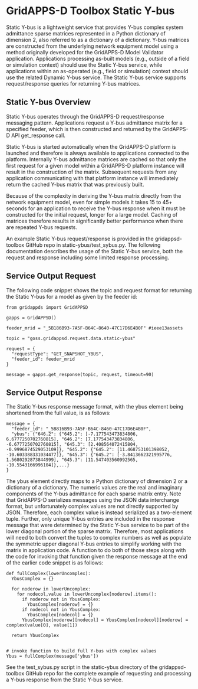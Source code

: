 # GridAPPS-D Toolbox Static Y-bus

Static Y-bus is a lightweight service that provides Y-bus complex system admittance sparse matrices represented in a Python dictionary of dimension 2, also referred to as a dictionary of a dictionary. Y-bus matrices are constructed from the underlying network equipment model using a method originally developed for the GridAPPS-D Model Validator application. Applications processing as-built models (e.g., outside of a field or simulation context) should use the Static Y-bus service, while applications within an as-operated (e.g., field or simulation) context should use the related Dynamic Y-bus service. The Static Y-bus service supports request/response queries for returning Y-bus matrices.

## Static Y-bus Overview

Static Y-bus operates through the GridAPPS-D request/response messaging pattern. Applications request a Y-bus admittance matrix for a specified feeder, which is then constructed and returned by the GridAPPS-D API get_response call.

Static Y-bus is started automatically when the GridAPPS-D platform is launched and therefore is always available to applications connected to the platform. Internally Y-bus admittance matrices are cached so that only the first request for a given model within a GridAPPS-D platform instance will result in the construction of the matrix. Subsequent requests from any application communicating with that platform instance will immediately return the cached Y-bus matrix that was previously built.

Because of the complexity in deriving the Y-bus matrix directly from the network equipment model, even for simple models it takes 15 to 45+ seconds for an application to receive the Y-bus response when it must be constructed for the initial request, longer for a large model. Caching of matrices therefore results in significantly better performance when there are repeated Y-bus requests.

An example Static Y-bus request/response is provided in the gridappsd-toolbox GitHub repo in static-ybus/test_sybus.py. The following documentation describes the usage of the Static Y-bus service, both the request and response including some limited response processing.

## Service Output Request

The following code snippet shows the topic and request format for returning the Static Y-bus for a model as given by the feeder id:

```
from gridappds import GridAPPSD

gapps = GridAPPSD()

feeder_mrid = "_5B186B93-7A5F-B64C-8640-47C17D6E4B0F" #ieee13assets

topic = "goss.gridappsd.request.data.static-ybus"

request = {
  "requestType": "GET_SNAPSHOT_YBUS",
  "feeder_id": feeder_mrid
}

message = gapps.get_response(topic, request, timeout=90)
```

## Service Output Response

The Static Y-bus response message format, with the ybus element being shortened from the full value,  is as follows:

```
message = {
  "feeder_id": "_5B816B93-7A5F-B64C-8460-47C17D6E4B0F",
  "ybus": {"646.2": {"645.2": [-7.177543473834806, 6.6777250702760815], "646.2": [7.177543473834806, -6.6777250702760815], "645.3": [2.408564072415804, -0.9996874529053109]}, "645.2": {"645.2": [11.468753101398052, -10.603388331034477]}, "645.3": {"645.2": [-3.8413662321995776, 1.5680292873844999], "645.3": [11.547403560992565, -10.5543166996104]},...}
}
```

The ybus element directly maps to a Python dictionary of dimension 2 or a dictionary of a dictionary. The numeric values are the real and imaginary components of the Y-bus admittance for each sparse matrix entry. Note that GridAPPS-D serializes messages using the JSON data interchange format, but unfortunately complex values are not directly supported by JSON. Therefore, each complex value is instead serialized as a two-element tuple.  Further, only unique Y-bus entries are included in the response message that were determined by the Static Y-bus service to be part of the lower diagonal portion of the sparse matrix.  Therefore, most applications will need to both convert the tuples to complex numbers as well as populate the symmetric upper diagonal Y-bus entries to simplify working with the matrix in application code.  A function to do both of those steps along with the code for invoking that function given the response message at the end of the earlier code snippet is as follows:

```
def fullComplex(lowerUncomplex):
  YbusComplex = {}

  for noderow in lowerUncomplex:
    for nodecol,value in lowerUncomplex[noderow].items():
      if noderow not in YbusComplex:
        YbusComplex[noderow] = {}
      if nodecol not in YbusComplex:
        YbusComplex[nodecol] = {}
      YbusComplex[noderow][nodecol] = YbusComplex[nodecol][noderow] = complex(value[0], value[1])

  return YbusComplex


# invoke function to build full Y-bus with complex values
Ybus = fullComplex(message['ybus'])
```

See the test_sybus.py script in the static-ybus directory of the gridappsd-toolbox GitHub repo for the complete example of requesting and processing a Y-bus response from the Static Y-bus service.


